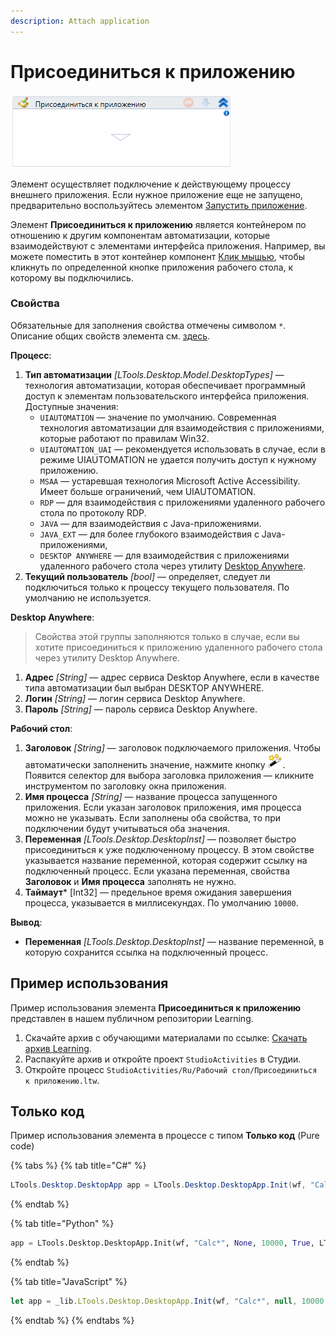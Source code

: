 ```yaml
---
description: Attach application
---
```



# Присоединиться к приложению

![](<../../../.gitbook/assets/image (191).png>)

Элемент осуществляет подключение к действующему процессу внешнего приложения. Если нужное приложение еще не запущено, предварительно воспользуйтесь элементом [Запустить приложение](https://docs.primo-rpa.ru/primo-rpa/g_elements/el_basic/els_desktop/el_desktop_startapp).

Элемент **Присоединиться к приложению** является контейнером по отношению к другим компонентам автоматизации, которые взаимодействуют с элементами интерфейса приложения. Например, вы можете поместить в этот контейнер компонент [Клик мышью](https://docs.primo-rpa.ru/primo-rpa/g_elements/el_basic/els_uiinteraction/el_click), чтобы кликнуть по определенной кнопке приложения рабочего стола, к которому вы подключились.


### Свойства

Обязательные для заполнения свойства отмечены символом `*`. Описание общих свойств элемента см. [здесь](https://docs.primo-rpa.ru/primo-rpa/primo-studio/process/elements#svoistva-elementa).

**Процесс**:                                                                                                                                                                                                         

1. **Тип автоматизации** *[LTools.Desktop.Model.DesktopTypes]* — технология автоматизации, которая обеспечивает программный доступ к элементам пользовательского интерфейса приложения. Доступные значения:
   * `UIAUTOMATION` — значение по умолчанию. Современная технология автоматизации для взаимодействия с приложениями, которые работают по правилам Win32.
   * `UIAUTOMATION_UAI` — рекомендуется использовать в случае, если в режиме UIAUTOMATION не удается получить доступ к нужному приложению.
   * `MSAA` — устаревшая технология Microsoft Active Accessibility. Имеет больше ограничений, чем UIAUTOMATION. 
   * `RDP` — для взаимодействия с приложениями удаленного рабочего стола по протоколу RDP.
   * `JAVA` — для взаимодействия с Java-приложениями.
   * `JAVA_EXT` — для более глубокого взаимодействия с Java-приложениями, 
   * `DESKTOP ANYWHERE` — для взаимодействия с приложениями удаленного рабочего стола через утилиту [Desktop Anywhere](https://docs.primo-rpa.ru/primo-rpa/primo-rpa-studio/tools/desktop-anywhere).
1. **Текущий пользователь** *[bool]* — определяет, следует ли подключиться только к процессу текущего пользователя. По умолчанию не используется.

**Desktop Anywhere**:

> Свойства этой группы заполняются только в случае, если вы хотите присоединиться к приложению удаленного рабочего стола через утилиту Desktop Anywhere. 

1. **Адрес** *[String]* — адрес сервиса Desktop Anywhere, если в качестве типа автоматизации был выбран DESKTOP ANYWHERE.   
1. **Логин** *[String]* — логин сервиса Desktop Anywhere.
1. **Пароль** *[String]* — пароль сервиса Desktop Anywhere.


**Рабочий стол**:

1. **Заголовок** *[String]* — заголовок подключаемого приложения. Чтобы автоматически заполненить значение, нажмите кнопку <img src="../../../.gitbook/assets/14 (1) (2) (1) (1) (2) (1) (13).png" alt="" data-size="line">. Появится селектор для выбора заголовка приложения — кликните инструментом по заголовку окна приложения.
1. **Имя процесса**  *[String]* — название процесса запущенного приложения. Если указан заголовок приложения, имя процесса можно не указывать. Если заполнены оба свойства, то при подключении будут учитываться оба значения.
1. **Переменная** *[LTools.Desktop.DesktopInst]* — позволяет быстро присоединиться к уже подключенному процессу. В этом свойстве указывается название переменной, которая содержит ссылку на подключенный процесс. Если указана переменная, свойства **Заголовок** и **Имя процесса** заполнять не нужно.
1. **Таймаут*** [Int32] — предельное время ожидания завершения процесса, указывается в миллисекундах. По умолчанию `10000`.       

                                                                                                             
**Вывод**:                          

* **Переменная** *[LTools.Desktop.DesktopInst]* — название переменной, в которую сохранится ссылка на подключенный процесс.


## Пример использования

Пример использования элемента **Присоединиться к приложению** представлен в нашем публичном репозитории Learning. 

1. Скачайте архив с обучающими материалами по ссылке: [Скачать архив Learning](https://github.com/PrimoRPA/Learning/archive/refs/heads/master.zip).
2. Распакуйте архив и откройте проект `StudioActivities` в Студии.
3. Откройте процесс `StudioActivities/Ru/Рабочий стол/Присоединиться к приложению.ltw`.

## Только код

Пример использования элемента в процессе с типом **Только код** (Pure code)

{% tabs %}
{% tab title="C#" %}
```csharp
LTools.Desktop.DesktopApp app = LTools.Desktop.DesktopApp.Init(wf, "Calc*", null, 10000, true, LTools.Desktop.Model.DesktopTypes.UIAUTOMATION);
```
{% endtab %}

{% tab title="Python" %}
```python
app = LTools.Desktop.DesktopApp.Init(wf, "Calc*", None, 10000, True, LTools.Desktop.Model.DesktopTypes.UIAUTOMATION)
```
{% endtab %}

{% tab title="JavaScript" %}
```javascript
let app = _lib.LTools.Desktop.DesktopApp.Init(wf, "Calc*", null, 10000, true, _lib.LTools.Desktop.Model.DesktopTypes.UIAUTOMATION);
```
{% endtab %}
{% endtabs %}
